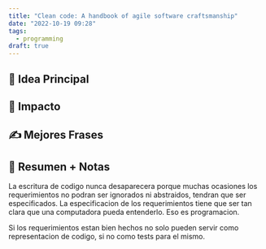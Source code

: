 ```yaml
---
title: "Clean code: A handbook of agile software craftsmanship"
date: "2022-10-19 09:28"
tags: 
  - programming
draft: true
---
```

## 🌱 Idea Principal

## 🌌 Impacto

## ✍ Mejores Frases

## 📔 Resumen + Notas
La escritura de codigo nunca desaparecera porque muchas ocasiones los requerimientos no podran ser ignorados ni abstraidos, tendran que ser especificados. La especificacion de los requerimientos tiene que ser tan clara que una computadora pueda entenderlo. Eso es programacion.

Si los requerimientos estan bien hechos no solo pueden servir como representacion de codigo, si no como tests para el mismo.

